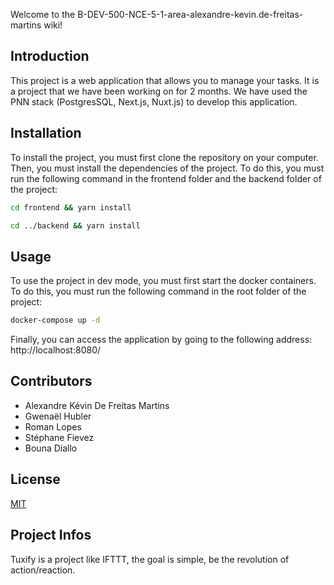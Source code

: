 Welcome to the B-DEV-500-NCE-5-1-area-alexandre-kevin.de-freitas-martins wiki!

## Introduction

This project is a web application that allows you to manage your tasks. It is a project that we have been working on for 2 months. We have used the PNN stack (PostgresSQL, Next.js, Nuxt.js) to develop this application.

## Installation

To install the project, you must first clone the repository on your computer. Then, you must install the dependencies of the project. To do this, you must run the following command in the frontend folder and the backend folder of the project:

```bash
cd frontend && yarn install

cd ../backend && yarn install
```

## Usage

To use the project in dev mode, you must first start the docker containers. To do this, you must run the following command in the root folder of the project:

```bash
docker-compose up -d
```

Finally, you can access the application by going to the following address: http://localhost:8080/

## Contributors

- Alexandre Kévin De Freitas Martins
- Gwenaël Hubler
- Roman Lopes
- Stéphane Fievez
- Bouna Diallo

## License

[MIT](https://choosealicense.com/licenses/mit/)

## Project Infos

Tuxify is a project like IFTTT, the goal is simple, be the revolution of
action/reaction.
